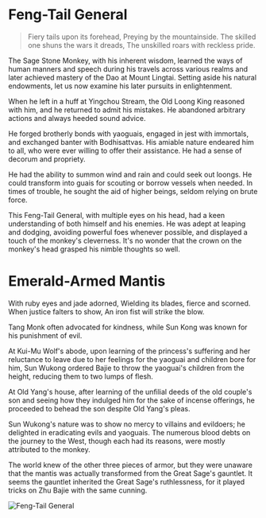 # Feng-Tail General

> Fiery tails upon its forehead,
> Preying by the mountainside.
> The skilled one shuns the wars it dreads,
> The unskilled roars with reckless pride.

The Sage Stone Monkey, with his inherent wisdom, learned the ways of
human manners and speech during his travels across various realms and
later achieved mastery of the Dao at Mount Lingtai. Setting aside his
natural endowments, let us now examine his later pursuits in
enlightenment.

When he left in a huff at Yingchou Stream, the Old Loong King reasoned
with him, and he returned to admit his mistakes. He abandoned arbitrary
actions and always heeded sound advice.

He forged brotherly bonds with yaoguais, engaged in jest with immortals,
and exchanged banter with Bodhisattvas. His amiable nature endeared
him to all, who were ever willing to offer their assistance. He had a sense
of decorum and propriety.

He had the ability to summon wind and rain and could seek out loongs. He
could transform into guais for scouting or borrow vessels when needed.
In times of trouble, he sought the aid of higher beings, seldom relying on
brute force.

This Feng-Tail General, with multiple eyes on his head, had a keen
understanding of both himself and his enemies. He was adept at leaping
and dodging, avoiding powerful foes whenever possible, and displayed a
touch of the monkey's cleverness. It's no wonder that the crown on the
monkey's head grasped his nimble thoughts so well.

# Emerald-Armed Mantis

With ruby eyes and jade adorned,
Wielding its blades, fierce and scorned.
When justice falters to show,
An iron fist will strike the blow.

Tang Monk often advocated for kindness, while Sun Kong was known for
his punishment of evil.

At Kui-Mu Wolf's abode, upon learning of the princess's suffering and her
reluctance to leave due to her feelings for the yaoguai and children bore
for him, Sun Wukong ordered Bajie to throw the yaoguai's children from
the height, reducing them to two lumps of flesh.

At Old Yang's house, after learning of the unfilial deeds of the old couple's
son and seeing how they indulged him for the sake of incense offerings, he
proceeded to behead the son despite Old Yang's pleas.

Sun Wukong's nature was to show no mercy to villains and evildoers; he
delighted in eradicating evils and yaoguais. The numerous blood debts on
the journey to the West, though each had its reasons, were mostly
attributed to the monkey.

The world knew of the other three pieces of armor, but they were
unaware that the mantis was actually transformed from the Great Sage's
gauntlet. It seems the gauntlet inherited the Great Sage's ruthlessness, for
it played tricks on Zhu Bajie with the same cunning.

![Feng-Tail General](/image-20240827234133751.png)